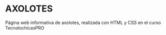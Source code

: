 # AXOLOTES
Página web informativa de axolotes, realizada con HTML y CSS en el curso TecnolochicasPRO
